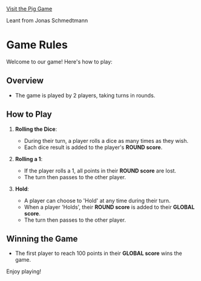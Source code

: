 [Visit the Pig Game](https://hydraharish123.github.io/Pig-game-JS/)

Leant from Jonas Schmedtmann

# Game Rules

Welcome to our game! Here's how to play:

## Overview
- The game is played by 2 players, taking turns in rounds.

## How to Play
1. **Rolling the Dice**:
    - During their turn, a player rolls a dice as many times as they wish.
    - Each dice result is added to the player's **ROUND score**.

2. **Rolling a 1**:
    - If the player rolls a 1, all points in their **ROUND score** are lost.
    - The turn then passes to the other player.

3. **Hold**:
    - A player can choose to 'Hold' at any time during their turn.
    - When a player 'Holds', their **ROUND score** is added to their **GLOBAL score**.
    - The turn then passes to the other player.

## Winning the Game
- The first player to reach 100 points in their **GLOBAL score** wins the game.

Enjoy playing!
